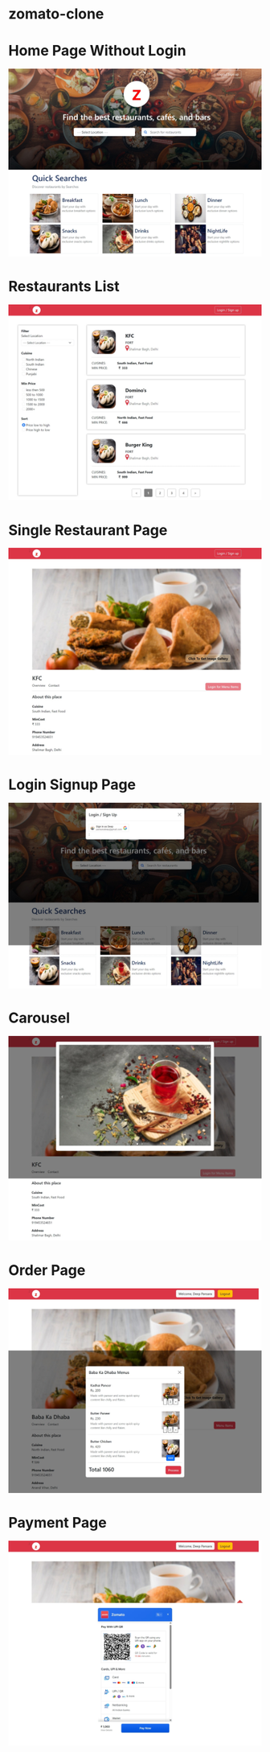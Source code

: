 # zomato-clone
# Home Page Without Login
<picture>
  <img src="img/zhome.jpeg">
</picture>
<h1>Restaurants List</h1>
<picture>
  <img src="img/restaurantpage.jpeg">
</picture>

<h1>Single Restaurant Page</h1>
<picture>
  <img src="img/singlerestaurantpage.jpeg">
</picture>

<h1>Login Signup Page</h1>
<picture>
  <img src="img/loginsignup.jpeg">
</picture>

<h1>Carousel</h1>
<picture>
  <img src="img/zcarousel.jpeg">
</picture>

<h1>Order Page</h1>
<picture>
  <img src="img/order.jpeg">
</picture>

<h1>Payment Page</h1>
<picture>
  <img src="img/paymentpage.jpeg">
</picture>
